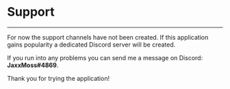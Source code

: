 # Support

---

For now the support channels have not been created. If this application gains popularity a dedicated Discord server will be created. 

If you run into any problems you can send me a message on Discord: **JaxxMoss#4869**. 

Thank you for trying the application!